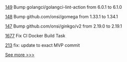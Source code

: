 
[149](https://github.com/hyperledger-labs/fabric-builder-k8s/pull/149) Bump golangci/golangci-lint-action from 6.0.1 to 6.1.0

[148](https://github.com/hyperledger-labs/fabric-builder-k8s/pull/148) Bump github.com/onsi/gomega from 1.33.1 to 1.34.1

[147](https://github.com/hyperledger-labs/fabric-builder-k8s/pull/147) Bump github.com/onsi/ginkgo/v2 from 2.19.0 to 2.19.1

[1677](https://github.com/hyperledger/indy-plenum/pull/1677) Fix CI Docker Build Task

[213](https://github.com/hyperledger/iroha-python/pull/213) fix: update to exact MVP commit


[See more >>>](https://start-here.hyperledger.org/pull-requests)
